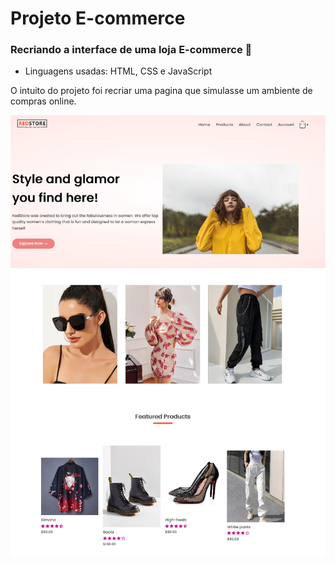 #  Projeto E-commerce

### Recriando a interface de uma loja E-commerce :department_store: 

- Linguagens usadas: HTML, CSS e JavaScript 

O intuito do projeto foi recriar uma pagina que simulasse um ambiente de compras online. 


![](https://github.com/leticiaWebs/E-commerce/blob/master/print%202.png)
